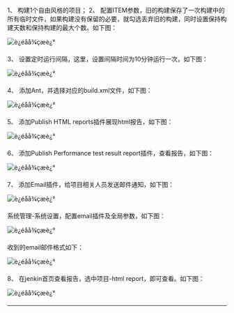 1、 构建1个自由风格的项目； 
2、 配置ITEM参数，旧的构建保存了一次构建中的所有临时文件，如果构建没有保留的必要，就勾选丢弃旧的构建，同时设置保持构建天数和保持构建的最大个数。如下图：

![è¿éåå¾çæè¿°](https://img-blog.csdn.net/20150813162925597) 

3、 设置定时运行间隔，这里，设置间隔时间为10分钟运行一次，如下图： 

![è¿éåå¾çæè¿°](https://img-blog.csdn.net/20150813162936159)

4、 添加Ant，并选择对应的build.xml文件，如下图： 

![è¿éåå¾çæè¿°](https://img-blog.csdn.net/20150813162944223)

5、 添加Publish HTML reports插件展现html报告，如下图： 

![è¿éåå¾çæè¿°](https://img-blog.csdn.net/20150813162953665)

6、 添加Publish Performance test result report插件，查看报告，如下图：

![è¿éåå¾çæè¿°](https://img-blog.csdn.net/20150813163003418) 

7、 添加Email插件，给项目相关人员发送邮件通知，如下图： 

![è¿éåå¾çæè¿°](https://img-blog.csdn.net/20150813163018064)

系统管理-系统设置，配置email插件及全局参数，如下图： 

![è¿éåå¾çæè¿°](https://img-blog.csdn.net/20150813163030615)

收到的email邮件格式如下： 

![è¿éåå¾çæè¿°](https://img-blog.csdn.net/20150813163103358)

8、 在jenkin首页查看报告，选中项目-html report，即可查看。如下图： 

![è¿éåå¾çæè¿°](https://img-blog.csdn.net/20150813163122676)

---------------------
